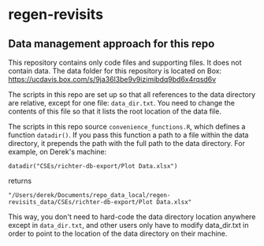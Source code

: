 # regen-revisits

## Data management approach for this repo

This repository contains only code files and supporting files. It does not contain data. The data folder for this repository is located on Box: https://ucdavis.box.com/s/9ja36l3be9v9izimibdq9bd6x4rqsd6v

The scripts in this repo are set up so that all references to the data directory are relative, except for one file: `data_dir.txt`. You need to change the contents of this file so that it lists the root location of the data file.

The scripts in this repo source `convenience_functions.R`, which defines a function `datadir()`. If you pass this function a path to a file within the data directory, it prepends the path with the full path to the data directory. For example, on Derek's machine:

`datadir("CSEs/richter-db-export/Plot Data.xlsx")`

returns

`"/Users/derek/Documents/repo_data_local/regen-revisits_data/CSEs/richter-db-export/Plot Data.xlsx"`

This way, you don't need to hard-code the data directory location anywhere except in `data_dir.txt`, and other users only have to modify data_dir.txt in order to point to the location of the data directory on their machine.

